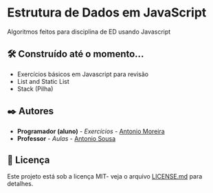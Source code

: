 # Estrutura de Dados em JavaScript

Algoritmos feitos para disciplina de ED usando Javascript

## 🛠️ Construído até o momento...

* Exercícios básicos em Javascript para revisão
* List and Static List
* Stack (Pilha)

## ✒️ Autores

* **Programador (aluno)** - *Exercícios* - [Antonio Moreira](https://github.com/antonio-moreira-prog)
* **Professor** - *Aulas* - [Antonio Sousa](https://github.com/antssousa)

## 📄 Licença

Este projeto está sob a licença MIT- veja o arquivo [LICENSE.md](https://github.com/usuario/projeto/licenca) para detalhes.
